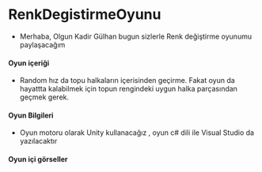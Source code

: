# RenkDegistirmeOyunu


* Merhaba,  Olgun Kadir Gülhan  bugun sizlerle Renk değiştirme oyunumu paylaşacağım 


#### Oyun içeriği

* Random hız da  topu  halkaların içerisinden geçirme.  Fakat  oyun da  hayattta kalabilmek için  topun rengindeki  uygun halka parçasından geçmek gerek.

#### Oyun Bilgileri

* Oyun motoru olarak Unity kullanacağız ,  oyun c# dili ile Visual Studio  da yazılacaktır
#### Oyun içi görseller


